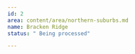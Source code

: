 ```yaml
---
id: 2
area: content/area/northern-suburbs.md
name: Bracken Ridge
status: " Being processed"

---
```


